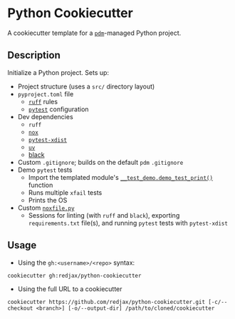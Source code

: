 # Python Cookiecutter

A cookiecutter template for a [`pdm`](https://pdm-project.org)-managed Python project.

## Description

Initialize a Python project. Sets up:

- Project structure (uses a `src/` directory layout)
- `pyproject.toml` file
  - [`ruff`](https://astral.sh/ruff) rules
  - [`pytest`](https://docs.pytest.org/en/latest/) configuration
- Dev dependencies
  - `ruff`
  - [`nox`](nox.thea.codes/en/stable)
  - [`pytest-xdist`](https://pytest-xdist.readthedocs.io/en/latest/)
  - [`uv`](https://github.com/astral-sh/uv)
  - [black](https://black.readthedocs.io/en/stable/index.html)
- Custom `.gitignore`; builds on the default `pdm` `.gitignore`
- Demo `pytest` tests
  - Import the templated module's [`__test_demo.demo_test_print()`](./{{%20cookiecutter.project_name%20}}/src/{{%20cookiecutter.project_src%20}}/__test_demo.py) function
  - Runs multiple `xfail` tests
  - Prints the OS
- Custom [`noxfile.py`](./{{%20cookiecutter.project_name%20}}/noxfile.py)
  - Sessions for linting (with `ruff` and `black`), exporting `requirements.txt` file(s), and running `pytest` tests with `pytest-xdist`

## Usage

- Using the `gh:<username>/<repo>` syntax:

```shell
cookiecutter gh:redjax/python-cookiecutter
```

- Using the full URL to a cookiecutter

```shell
cookiecutter https://github.com/redjax/python-cookiecutter.git [-c/--checkout <branch>] [-o/--output-dir] /path/to/cloned/cookiecutter
```
